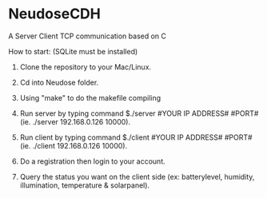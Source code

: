 # NeudoseCDH

A Server Client TCP communication based on C

How to start: (SQLite must be installed)

1. Clone the repository to your Mac/Linux.

2. Cd into Neudose folder.

3. Using "make" to do the makefile compiling

4. Run server by typing command $./server #YOUR IP ADDRESS# #PORT# (ie. ./server 192.168.0.126 10000).

5. Run client by typing command $./client #YOUR IP ADDRESS# #PORT# (ie. ./client 192.168.0.126 10000).

6. Do a registration then login to your account.

7. Query the status you want on the client side (ex: batterylevel, humidity, illumination, temperature & solarpanel).
